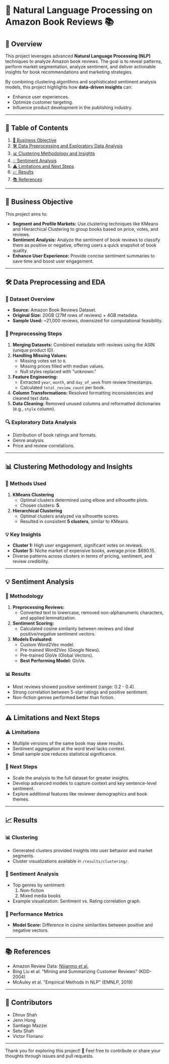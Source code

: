 # 🌟 Natural Language Processing on Amazon Book Reviews 📚

## 🚀 Overview
This project leverages advanced **Natural Language Processing (NLP)** techniques to analyze Amazon book reviews. The goal is to reveal patterns, perform market segmentation, analyze sentiment, and deliver actionable insights for book recommendations and marketing strategies. 

By combining clustering algorithms and sophisticated sentiment analysis models, this project highlights how **data-driven insights** can:
- Enhance user experiences.  
- Optimize customer targeting.  
- Influence product development in the publishing industry.

---

## 📑 Table of Contents
1. [🎯 Business Objective](#-business-objective)
2. [🛠️ Data Preprocessing and Exploratory Data Analysis](#%EF%B8%8F-data-preprocessing-and-eda)
3. [📊 Clustering Methodology and Insights](#-clustering-methodology-and-insights)
4. [💡 Sentiment Analysis](#-sentiment-analysis)
5. [⚠️ Limitations and Next Steps](#%EF%B8%8F-limitations-and-next-steps)
7. [📈 Results](#-results)
8. [📚 References](#-references)

---

## 🎯 Business Objective

This project aims to:
- **Segment and Profile Markets:** Use clustering techniques like KMeans and Hierarchical Clustering to group books based on price, votes, and reviews.
- **Sentiment Analysis:** Analyze the sentiment of book reviews to classify them as positive or negative, offering users a quick snapshot of book quality.
- **Enhance User Experience:** Provide concise sentiment summaries to save time and boost user engagement.

---

## 🛠️ Data Preprocessing and EDA

### 📂 Dataset Overview
- **Source:** Amazon Book Reviews Dataset.
- **Original Size:** 20GB (27M rows of reviews) + 4GB metadata.
- **Sample Used:** ~21,000 reviews, downsized for computational feasibility.

### 🔄 Preprocessing Steps
1. **Merging Datasets:** Combined metadata with reviews using the ASIN (unique product ID).
2. **Handling Missing Values:**
   - Missing votes set to `0`.
   - Missing prices filled with median values.
   - Null styles replaced with "unknown."
3. **Feature Engineering:**
   - Extracted `year`, `month`, and `day_of_week` from review timestamps.
   - Calculated `total_review_count` per book.
4. **Column Transformations:** Resolved formatting inconsistencies and cleaned text data.
5. **Data Cleaning:** Removed unused columns and reformatted dictionaries (e.g., `style` column).

### 🔍 Exploratory Data Analysis
- Distribution of book ratings and formats.
- Genre analysis.
- Price and review correlations.

---

## 📊 Clustering Methodology and Insights

### 🔬 Methods Used
1. **KMeans Clustering**
   - Optimal clusters determined using elbow and silhouette plots.
   - Chosen clusters: **5**.
2. **Hierarchical Clustering**
   - Optimal clusters analyzed via silhouette scores.
   - Resulted in consistent **5 clusters**, similar to KMeans.

### 💡 Key Insights
- **Cluster 1:** High user engagement, significant votes on reviews.
- **Cluster 5:** Niche market of expensive books, average price: $690.15.
- Diverse patterns across clusters in terms of pricing, sentiment, and review credibility.

---

## 💡 Sentiment Analysis

### 🧠 Methodology
1. **Preprocessing Reviews:**
   - Converted text to lowercase, removed non-alphanumeric characters, and applied lemmatization.
2. **Sentiment Scoring:**
   - Calculated cosine similarity between reviews and ideal positive/negative sentiment vectors.
3. **Models Evaluated:**
   - Custom Word2Vec model.
   - Pre-trained Word2Vec (Google News).
   - Pre-trained GloVe (Global Vectors).
   - **Best Performing Model:** GloVe.

### 📊 Results
- Most reviews showed positive sentiment (range: 0.2 - 0.4).
- Strong correlation between 5-star ratings and positive sentiment.
- Non-fiction genres performed better than fiction.

---

## ⚠️ Limitations and Next Steps

### ⚠️ Limitations
- Multiple versions of the same book may skew results.
- Sentiment aggregation at the word level lacks context.
- Small sample size reduces statistical significance.

### 🔮 Next Steps
- Scale the analysis to the full dataset for greater insights.
- Develop advanced models to capture context and key sentence-level sentiment.
- Explore additional features like reviewer demographics and book themes.

---

## 📈 Results

### 📊 Clustering
- Generated clusters provided insights into user behavior and market segments.
- Cluster visualizations available in `/results/clustering/`.

### 📖 Sentiment Analysis
- Top genres by sentiment:
  1. Non-fiction
  2. Mixed media books
- Example visualization: Sentiment vs. Rating correlation graph.

### 📏 Performance Metrics
- **Model Score:** Difference in cosine similarities between positive and negative vectors.

---

## 📚 References
- Amazon Review Data: [Nijianmo et al.](https://nijianmo.github.io/amazon/)
- Bing Liu et al. "Mining and Summarizing Customer Reviews" (KDD-2004)
- McAuley et al. "Empirical Methods in NLP" (EMNLP, 2019)

---

## 🤝 Contributors
- Dhruv Shah
- Jenn Hong
- Santiago Mazzei
- Setu Shah
- Victor Floriano

---

Thank you for exploring this project! 🚀 Feel free to contribute or share your thoughts through issues and pull requests.

